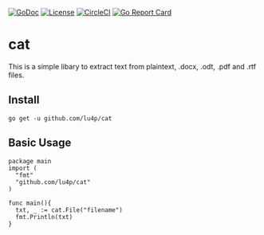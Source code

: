 [![GoDoc](https://godoc.org/github.com/lu4p/cat?status.svg)](https://godoc.org/github.com/lu4p/cat)
[![License](https://img.shields.io/github/license/lu4p/cat.svg)](https://unlicense.org/)
[![CircleCI](https://circleci.com/gh/lu4p/cat.svg?style=svg)](https://circleci.com/gh/lu4p/cat)
[![Go Report Card](https://goreportcard.com/badge/github.com/lu4p/cat)](https://goreportcard.com/report/github.com/lu4p/cat)
# cat
This is a simple libary to extract text from plaintext, .docx, .odt, .pdf and .rtf files.

## Install
```go get -u github.com/lu4p/cat```

## Basic Usage
```golang 
package main
import (
  "fmt"
  "github.com/lu4p/cat"
)

func main(){
  txt, _ := cat.File("filename")
  fmt.Println(txt)
}
```
